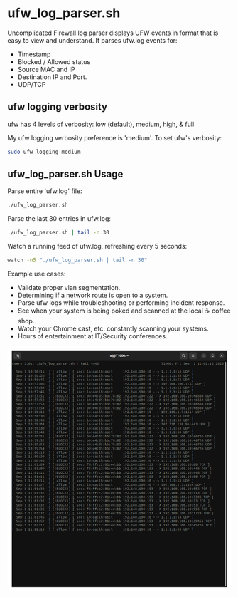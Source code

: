 # ufw_log_parser.sh
Uncomplicated Firewall log parser displays UFW events in format that is easy to view and understand. 
It parses ufw.log events for:
* Timestamp 
* Blocked / Allowed status
* Source MAC and IP
* Destination IP and Port.
* UDP/TCP    

## ufw logging verbosity 
ufw has 4 levels of verbosity: low (default), medium, high, & full
 
My ufw logging verbosity preference is 'medium'. To set ufw's verbosity: 
```Bash
sudo ufw logging medium
```


## ufw_log_parser.sh Usage

Parse entire 'ufw.log' file:
```Bash
./ufw_log_parser.sh
```

Parse the last 30 entries in ufw.log:
```Bash
./ufw_log_parser.sh | tail -n 30
```

Watch a running feed of ufw.log, refreshing every 5 seconds: 
```Bash
watch -n5 "./ufw_log_parser.sh | tail -n 30"
```

Example use cases:
* Validate proper vlan segmentation.
* Determining if a network route is open to a system. 
* Parse ufw logs while troubleshooting or performing incident response.  
* See when your system is being poked and scanned at the local ☕ coffee shop.
* Watch your Chrome cast, etc. constantly scanning your systems. 
* Hours of entertainment at IT/Security conferences. 

![alt text](https://github.com/ArronJablonowski/ufw_log_parser/blob/main/ufw_parser.png?raw=true)
